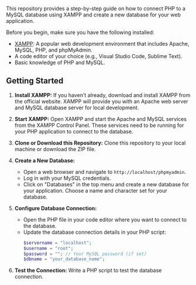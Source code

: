 This repository provides a step-by-step guide on how to connect PHP to a MySQL database using XAMPP and create a new database for your web application.

Before you begin, make sure you have the following installed:

- [XAMPP](https://www.apachefriends.org/index.html): A popular web development environment that includes Apache, MySQL, PHP, and phpMyAdmin.
- A code editor of your choice (e.g., Visual Studio Code, Sublime Text).
- Basic knowledge of PHP and MySQL.

## Getting Started

1. **Install XAMPP:**
   If you haven't already, download and install XAMPP from the official website. XAMPP will provide you with an Apache web server and MySQL database server for local development.

2. **Start XAMPP:**
   Open XAMPP and start the Apache and MySQL services from the XAMPP Control Panel. These services need to be running for your PHP application to connect to the database.

3. **Clone or Download this Repository:**
   Clone this repository to your local machine or download the ZIP file.

4. **Create a New Database:**
   - Open a web browser and navigate to `http://localhost/phpmyadmin`.
   - Log in with your MySQL credentials.
   - Click on "Databases" in the top menu and create a new database for your application. Choose a name and character set for your database.

5. **Configure Database Connection:**
   - Open the PHP file in your code editor where you want to connect to the database.
   - Update the database connection details in your PHP script:
     ```php
     $servername = "localhost";
     $username = "root";
     $password = ""; // Your MySQL password (if set)
     $dbname = "your_database_name";

6. **Test the Connection:**
   Write a PHP script to test the database connection.



